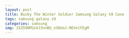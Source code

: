 ```yaml
---
layout: post
title: Bucky The Winter Soldier Samsung Galaxy S9 Case
tags: samsung galaxy s9
categories: samsung
img: 15Z590M2oXJ3nnBU_nS6UaJ-REVelFEgM
---
```

